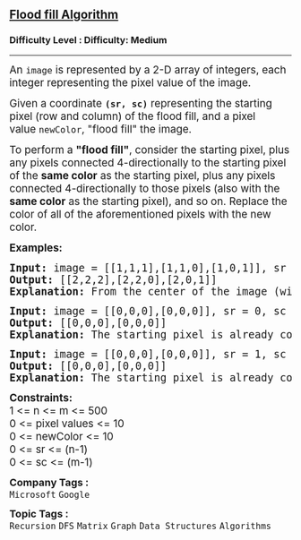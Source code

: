 <h2><a href="https://www.geeksforgeeks.org/problems/flood-fill-algorithm1856/1">Flood fill Algorithm</a></h2><h3>Difficulty Level : Difficulty: Medium</h3><hr><div class="problems_problem_content__Xm_eO"><p><span style="font-size: 14pt;">An&nbsp;<code>image</code>&nbsp;is represented by a 2-D array of integers, each integer representing the pixel value of the image.</span></p>
<p><span style="font-size: 14pt;">Given a coordinate&nbsp;<strong><code>(sr, sc)</code></strong>&nbsp;representing the starting pixel (row and column) of the flood fill, and a pixel value&nbsp;<code>newColor</code>, "flood fill" the image.</span></p>
<p><span style="font-size: 14pt;">To perform a <strong>"flood fill"</strong>, consider the starting pixel, plus any pixels connected 4-directionally to the starting pixel of the <strong>same color</strong> as the starting pixel, plus any pixels connected 4-directionally to those pixels (also with the <strong>same color</strong> as the starting pixel), and so on. Replace the color of all of the aforementioned pixels with the new color.</span></p>
<p><span style="font-size: 14pt;"><strong>Examples:</strong></span></p>
<pre><span style="font-size: 14pt;"><strong>Input: </strong>image = [[1,1,1],[1,1,0],[1,0,1]], sr = 1, sc = 1, newColor = 2
<strong>Output: </strong>[[2,2,2],[2,2,0],[2,0,1]]
<strong>Explanation: </strong>From the center of the image (with position (sr, sc) = (1, 1)), all pixels connected by a path of the same color as the starting pixel are colored with the new color.Note the bottom corner is not colored 2, because it is not 4-directionally connected to the starting pixel.<br></span></pre>
<pre><span style="font-size: 14pt;"><strong>Input: </strong>image = [[0,0,0],[0,0,0]], sr = 0, sc = 0, newColor = 0
<strong>Output: </strong>[[0,0,0],[0,0,0]]<strong><br></strong></span><strong style="font-size: 14pt;">Explanation: </strong><span style="font-size: 14pt;">The starting pixel is already colored with 0, which is the same as the target color. Therefore, no changes are made to the image.</span></pre>
<pre><span style="font-size: 14pt;"><strong>Input: </strong>image = [[0,0,0],[0,0,0]], sr = 1, sc = 1, newColor = 0
<strong>Output: </strong>[[0,0,0],[0,0,0]]<strong><br></strong></span><strong style="font-size: 14pt;">Explanation: </strong><span style="font-size: 14pt;">The starting pixel is already colored with 0, which is the same as the target color. Therefore, no changes are made to the image.</span></pre>
<div><span style="font-size: 14pt;"><strong>Constraints:</strong><br>1 &lt;= n &lt;= m &lt;= 500<br>0 &lt;= pixel values &lt;= 10</span></div>
<div><span style="font-size: 14pt;">0 &lt;= newColor &lt;= 10</span></div>
<div><span style="font-size: 14pt;">0 &lt;= sr &lt;= (n-1)</span></div>
<div><span style="font-size: 14pt;">0 &lt;= sc &lt;= (m-1)</span></div></div><p><span style=font-size:18px><strong>Company Tags : </strong><br><code>Microsoft</code>&nbsp;<code>Google</code>&nbsp;<br><p><span style=font-size:18px><strong>Topic Tags : </strong><br><code>Recursion</code>&nbsp;<code>DFS</code>&nbsp;<code>Matrix</code>&nbsp;<code>Graph</code>&nbsp;<code>Data Structures</code>&nbsp;<code>Algorithms</code>&nbsp;